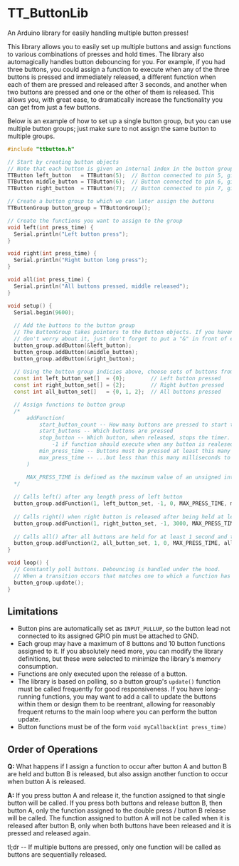 # TT_ButtonLib
An Arduino library for easily handling multiple button presses!

This library allows you to easily set up multiple buttons and assign functions to various combinations of presses and hold times. The library also automagically
handles button debouncing for you. For example, if you had three buttons, you could assign a function to execute when any of the three buttons is pressed and
immediately released, a different function when each of them are pressed and released after 3 seconds, and another when two buttons are pressed and one or the
other of them is released. This allows you, with great ease, to dramatically increase the functionality you can get from just a few buttons.

Below is an example of how to set up a single button group, but you can use multiple button groups; just make sure to not assign the same button to multiple groups.


```cpp
#include "ttbutton.h"

// Start by creating button objects
// Note that each button is given an internal index in the button group as it is created
TTButton left_button   = TTButton(5);  // Button connected to pin 5, given group index 0
TTButton middle_button = TTButton(6);  // Button connected to pin 6, given group index 1
TTButton right_button  = TTButton(7);  // Button connected to pin 7, given group index 2

// Create a button group to which we can later assign the buttons
TTButtonGroup button_group = TTButtonGroup();

// Create the functions you want to assign to the group
void left(int press_time) {
  Serial.println("Left button press");
}

void right(int press_time) {
  Serial.println("Right button long press");
}

void all(int press_time) {
  Serial.println("All buttons pressed, middle released");
}

void setup() {
  Serial.begin(9600);
  
  // Add the buttons to the button group
  // The ButtonGroup takes pointers to the Button objects. If you haven't used pointers before, 
  // don't worry about it, just don't forget to put a "&" in front of each button name when assigning it. 
  button_group.addButton(&left_button);
  button_group.addButton(&middle_button);
  button_group.addButton(&right_button);
    
  // Using the button group indicies above, choose sets of buttons from the group to which you want to assign functions 
  const int left_button_set[]  = {0};        // Left button pressed
  const int right_button_set[] = {2};        // Right button pressed
  const int all_button_set[]   = {0, 1, 2};  // All buttons pressed

  // Assign functions to button group
  /*
      addFunction(
          start_button_count -- How many buttons are pressed to start to timer
          start_buttons -- Which buttons are pressed
          stop_button -- Which button, when released, stops the timer. 
              -1 if function should execute when any button is realesed.
          min_press_time -- Buttons must be pressed at least this many milliseconds...
          max_press_time -- ...but less than this many milliseconds to activate the assigned callback
      )

      MAX_PRESS_TIME is defined as the maximum value of an unsigned int.
  */
  
  // Calls left() after any length press of left button
  button_group.addFunction(1, left_button_set, -1, 0, MAX_PRESS_TIME, myFunc_0);
  
  // Calls right() when right button is released after being held at least 3 seconds
  button_group.addFunction(1, right_button_set, -1, 3000, MAX_PRESS_TIME, myFunc_1);
  
  // Calls all() after all buttons are held for at least 1 second and the middle button is released
  button_group.addFunction(2, all_button_set, 1, 0, MAX_PRESS_TIME, all);
}

void loop() {
  // Constantly poll buttons. Debouncing is handled under the hood. 
  // When a transition occurs that matches one to which a function has been assigned, that function is called
  button_group.update();
}
```

## Limitations
- Button pins are automatically set as `INPUT_PULLUP`, so the button lead not connected to its assigned GPIO pin must be attached to GND.
- Each group may have a maximum of 8 buttons and 10 button functions assigned to it. If you absolutely need more, you can modify the library definitions, 
but these were selected to minimize the library's memory consumption.
- Functions are only executed upon the release of a button. 
- The library is based on polling, so a button group's `update()` function must be called frequently for good responsiveness. If you have long-running functions,
you may want to add a call to update the buttons within them or design them to be reentrant, allowing for reasonably frequent returns to the main loop where
you can perform the button update.
- Button functions must be of the form `void myCallback(int press_time)`

## Order of Operations
**Q:** What happens if I assign a function to occur after button A and button B are held and button B is released, but also assign another function to occur 
when button A is released.

**A:** If you press button A and release it, the function assigned to that single button will be called. If you press both buttons and release button B, then button A,
only the function assigned to the double press / button B release will be called. The function assigned to button A will not be called when it is released after button
B, only when both buttons have been released and it is pressed and released again.

tl;dr -- If multiple buttons are pressed, only one function will be called as buttons are sequentially released.
